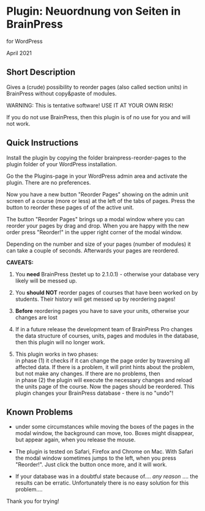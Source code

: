 # Plugin: Neuordnung von Seiten in BrainPress
for WordPress


April 2021

## Short Description 
Gives a (crude) possibility to reorder pages (also called section units) in BrainPress without copy&paste of 
modules.

WARNING: This is tentative software! USE IT AT YOUR OWN RISK!

If you do not use BrainPress, then this plugin is of no use for you and will not work.

## Quick Instructions

Install the plugin by copying the folder brainpress-reorder-pages to the plugin folder 
of your WordPress installation.

Go the the Plugins-page in your WordPress admin area and activate the plugin. There 
are no preferences.

Now you have a new button "Reorder Pages" showing on the admin unit screen of a course 
(more or less) at the left of the tabs of pages. Press the button to reorder these 
pages of of the active unit.

The button "Reorder Pages" brings up a modal window where you can reorder your pages 
by drag and drop. When you are happy with the new order press "Reorder!" in the upper right 
corner of the modal window.

Depending on the number and size of your pages (number of modules) it can take a couple 
of seconds. Afterwards your pages are reordered. 


**CAVEATS:**

1. You **need** BrainPress (testet up to 2.1.0.1) - otherwise your database 
  very likely will be messed up.

2. You **should NOT** reorder pages of courses that have been worked on by students. Their 
   history will get messed up by reordering pages!

3. **Before** reordering pages you have to save your units, otherwise your changes are lost

4. If in a future release the development team of BrainPress Pro changes the data structure of courses, 
   units, pages and modules in the database, then this plugin will no longer work.

5. This plugin works in two phases:   
   in phase (1) it checks if it can change the page order by traversing all affected data. If there is a problem, it will print hints 
   about the problem, but not make any changes. If there are no problems, then   
   in phase (2) the plugin will execute the necessary changes and reload the units page of the 
   course. Now the pages should be reordered. 
   This plugin changes your BrainPress database - there is no "undo"!

## Known Problems

- under some circumstances while moving the boxes of the pages in the modal window, 
  the background can move, too. Boxes might disappear, but appear again, when you release 
  the mouse.

- The plugin is tested on Safari, Firefox and Chrome on Mac. With Safari the modal 
  window sometimes jumps to the left, when you press "Reorder!". Just click the button 
  once more, and it will work.

- If your database was in a doubtful state because of.... *any reason* .... the results 
  can be erratic. Unfortunately there is no easy solution for this problem....  



Thank you for trying!



